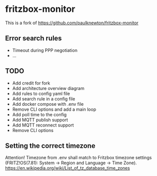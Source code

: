 # fritzbox-monitor


This is a fork of https://github.com/paulknewton/fritzbox-monitor


## Error search rules

- Timeout during PPP negotiation
- ...


## TODO
- Add credit for fork
- Add architecture overview diagram
- Add rules to config yaml file 
- Add search rule in a config file
- Add docker compose with .env file
- Remove CLI options and add a main loop
- Add poll time to the config
- Add MQTT publish support
- Add MQTT reconnect support
- Remove CLI options


## Setting the correct timezone
Attention! Timezone from .env shall match to Fritzbox timezone settings (FRITZ!OS(7.81): System -> Region and Language -> Time Zone). 
https://en.wikipedia.org/wiki/List_of_tz_database_time_zones